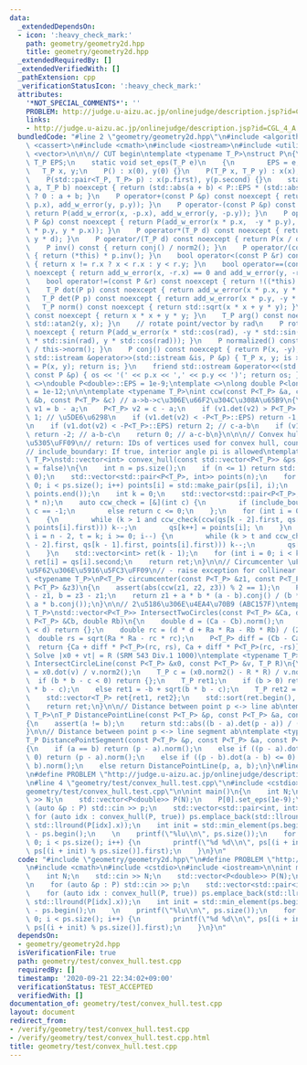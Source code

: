 ```yaml
---
data:
  _extendedDependsOn:
  - icon: ':heavy_check_mark:'
    path: geometry/geometry2d.hpp
    title: geometry/geometry2d.hpp
  _extendedRequiredBy: []
  _extendedVerifiedWith: []
  _pathExtension: cpp
  _verificationStatusIcon: ':heavy_check_mark:'
  attributes:
    '*NOT_SPECIAL_COMMENTS*': ''
    PROBLEM: http://judge.u-aizu.ac.jp/onlinejudge/description.jsp?id=CGL_4_A
    links:
    - http://judge.u-aizu.ac.jp/onlinejudge/description.jsp?id=CGL_4_A
  bundledCode: "#line 2 \"geometry/geometry2d.hpp\"\n#include <algorithm>\n#include\
    \ <cassert>\n#include <cmath>\n#include <iostream>\n#include <utility>\n#include\
    \ <vector>\n\n\n// CUT begin\ntemplate <typename T_P>\nstruct P\n{\n    static\
    \ T_P EPS;\n    static void set_eps(T_P e)\n    {\n        EPS = e;\n    }\n \
    \   T_P x, y;\n    P() : x(0), y(0) {}\n    P(T_P x, T_P y) : x(x), y(y) {}\n\
    \    P(std::pair<T_P, T_P> p) : x(p.first), y(p.second) {}\n    static T_P add_w_error(T_P\
    \ a, T_P b) noexcept { return (std::abs(a + b) < P::EPS * (std::abs(a) + std::abs(b)))\
    \ ? 0 : a + b; }\n    P operator+(const P &p) const noexcept { return P(add_w_error(x,\
    \ p.x), add_w_error(y, p.y)); }\n    P operator-(const P &p) const noexcept {\
    \ return P(add_w_error(x, -p.x), add_w_error(y, -p.y)); }\n    P operator*(const\
    \ P &p) const noexcept { return P(add_w_error(x * p.x,  -y * p.y), add_w_error(x\
    \ * p.y, y * p.x)); }\n    P operator*(T_P d) const noexcept { return P(x * d,\
    \ y * d); }\n    P operator/(T_P d) const noexcept { return P(x / d, y / d); }\n\
    \    P inv() const { return conj() / norm2(); }\n    P operator/(const P &p) const\
    \ { return (*this) * p.inv(); }\n    bool operator<(const P &r) const noexcept\
    \ { return x != r.x ? x < r.x : y < r.y; }\n    bool operator==(const P &r) const\
    \ noexcept { return add_w_error(x, -r.x) == 0 and add_w_error(y, -r.y) == 0; }\n\
    \    bool operator!=(const P &r) const noexcept { return !((*this) == r); }\n\
    \    T_P dot(P p) const noexcept { return add_w_error(x * p.x, y * p.y); }\n \
    \   T_P det(P p) const noexcept { return add_w_error(x * p.y, -y * p.x); }\n \
    \   T_P norm() const noexcept { return std::sqrt(x * x + y * y); }\n    T_P norm2()\
    \ const noexcept { return x * x + y * y; }\n    T_P arg() const noexcept { return\
    \ std::atan2(y, x); }\n    // rotate point/vector by rad\n    P rotate(T_P rad)\
    \ noexcept { return P(add_w_error(x * std::cos(rad), -y * std::sin(rad)), add_w_error(x\
    \ * std::sin(rad), y * std::cos(rad))); }\n    P normalized() const { return (*this)\
    \ / this->norm(); }\n    P conj() const noexcept { return P(x, -y); }\n    friend\
    \ std::istream &operator>>(std::istream &is, P &p) { T_P x, y; is >> x >> y; p\
    \ = P(x, y); return is; }\n    friend std::ostream &operator<<(std::ostream &os,\
    \ const P &p) { os << '(' << p.x << ',' << p.y << ')'; return os; }\n};\ntemplate\
    \ <>\ndouble P<double>::EPS = 1e-9;\ntemplate <>\nlong double P<long double>::EPS\
    \ = 1e-12;\n\n\ntemplate <typename T_P>\nint ccw(const P<T_P> &a, const P<T_P>\
    \ &b, const P<T_P> &c) // a->b->c\u306E\u66F2\u304C\u308A\u65B9\n{\n    P<T_P>\
    \ v1 = b - a;\n    P<T_P> v2 = c - a;\n    if (v1.det(v2) > P<T_P>::EPS) return\
    \ 1; // \u5DE6\u6298\n    if (v1.det(v2) < -P<T_P>::EPS) return -1; // \u53F3\u6298\
    \n    if (v1.dot(v2) < -P<T_P>::EPS) return 2; // c-a-b\n    if (v1.norm() < v2.norm())\
    \ return -2; // a-b-c\n    return 0; // a-c-b\n}\n\n\n// Convex hull \uFF08\u51F8\
    \u5305\uFF09\n// return: IDs of vertices used for convex hull, counterclockwise\n\
    // include_boundary: If true, interior angle pi is allowed\ntemplate <typename\
    \ T_P>\nstd::vector<int> convex_hull(const std::vector<P<T_P>> &ps, bool include_boundary\
    \ = false)\n{\n    int n = ps.size();\n    if (n <= 1) return std::vector<int>(n,\
    \ 0);\n    std::vector<std::pair<P<T_P>, int>> points(n);\n    for (size_t i =\
    \ 0; i < ps.size(); i++) points[i] = std::make_pair(ps[i], i);\n    std::sort(points.begin(),\
    \ points.end());\n    int k = 0;\n    std::vector<std::pair<P<T_P>, int>> qs(2\
    \ * n);\n    auto ccw_check = [&](int c) {\n        if (include_boundary) return\
    \ c == -1;\n        else return c <= 0;\n    };\n    for (int i = 0; i < n; i++)\n\
    \    {\n        while (k > 1 and ccw_check(ccw(qs[k - 2].first, qs[k - 1].first,\
    \ points[i].first))) k--;\n        qs[k++] = points[i]; \n    }\n    for (int\
    \ i = n - 2, t = k; i >= 0; i--) {\n        while (k > t and ccw_check(ccw(qs[k\
    \ - 2].first, qs[k - 1].first, points[i].first))) k--;\n        qs[k++] = points[i];\n\
    \    }\n    std::vector<int> ret(k - 1);\n    for (int i = 0; i < k - 1; i++)\
    \ ret[i] = qs[i].second;\n    return ret;\n}\n\n// Circumcenter \uFF08\u4E09\u89D2\
    \u5F62\u306E\u5916\u5FC3\uFF09\n// - raise exception for collinear points\ntemplate\
    \ <typename T_P>\nP<T_P> circumcenter(const P<T_P> &z1, const P<T_P> &z2, const\
    \ P<T_P> &z3)\n{\n    assert(abs(ccw(z1, z2, z3)) % 2 == 1);\n    P<T_P> a = z2\
    \ - z1, b = z3 - z1;\n    return z1 + a * b * (a - b).conj() / (b * a.conj() -\
    \ a * b.conj());\n}\n\n// 2\u5186\u306E\u4EA4\u70B9 (ABC157F)\ntemplate <typename\
    \ T_P>\nstd::vector<P<T_P>> IntersectTwoCircles(const P<T_P> &Ca, double Ra, const\
    \ P<T_P> &Cb, double Rb)\n{\n    double d = (Ca - Cb).norm();\n    if (Ra + Rb\
    \ < d) return {};\n    double rc = (d * d + Ra * Ra - Rb * Rb) / (2 * d);\n  \
    \  double rs = sqrt(Ra * Ra - rc * rc);\n    P<T_P> diff = (Cb - Ca) / d;\n  \
    \  return {Ca + diff * P<T_P>(rc, rs), Ca + diff * P<T_P>(rc, -rs)};\n}\n\n//\
    \ Solve |x0 + vt| = R (SRM 543 Div.1 1000)\ntemplate <typename T_P>\nstd::vector<T_P>\
    \ IntersectCircleLine(const P<T_P> &x0, const P<T_P> &v, T_P R)\n{\n    T_P b\
    \ = x0.dot(v) / v.norm2();\n    T_P c = (x0.norm2() - R * R) / v.norm2();\n  \
    \  if (b * b - c < 0) return {};\n    T_P ret1;\n    if (b > 0) ret1 = -b - sqrt(b\
    \ * b - c);\n    else ret1 = -b + sqrt(b * b - c);\n    T_P ret2 = c / ret1;\n\
    \    std::vector<T_P> ret{ret1, ret2};\n    std::sort(ret.begin(), ret.end());\n\
    \    return ret;\n}\n\n// Distance between point p <-> line ab\ntemplate <typename\
    \ T_P>\nT_P DistancePointLine(const P<T_P> &p, const P<T_P> &a, const P<T_P> &b)\n\
    {\n    assert(a != b);\n    return std::abs((b - a).det(p - a)) / (b - a).norm();\n\
    }\n\n// Distance between point p <-> line segment ab\ntemplate <typename T_P>\n\
    T_P DistancePointSegment(const P<T_P> &p, const P<T_P> &a, const P<T_P> &b)\n\
    {\n    if (a == b) return (p - a).norm();\n    else if ((p - a).dot(b - a) <=\
    \ 0) return (p - a).norm();\n    else if ((p - b).dot(a - b) <= 0) return (p -\
    \ b).norm();\n    else return DistancePointLine(p, a, b);\n}\n#line 2 \"geometry/test/convex_hull.test.cpp\"\
    \n#define PROBLEM \"http://judge.u-aizu.ac.jp/onlinejudge/description.jsp?id=CGL_4_A\"\
    \n#line 4 \"geometry/test/convex_hull.test.cpp\"\n#include <cstdio>\n#line 6 \"\
    geometry/test/convex_hull.test.cpp\"\n\nint main()\n{\n    int N;\n    std::cin\
    \ >> N;\n    std::vector<P<double>> P(N);\n    P[0].set_eps(1e-9);\n\n    for\
    \ (auto &p : P) std::cin >> p;\n    std::vector<std::pair<int, int>> ps;\n   \
    \ for (auto idx : convex_hull(P, true)) ps.emplace_back(std::llround(P[idx].y),\
    \ std::llround(P[idx].x));\n    int init = std::min_element(ps.begin(), ps.end())\
    \ - ps.begin();\n    \n    printf(\"%lu\\n\", ps.size());\n    for (size_t i =\
    \ 0; i < ps.size(); i++) {\n        printf(\"%d %d\\n\", ps[(i + init) % ps.size()].second,\
    \ ps[(i + init) % ps.size()].first);\n    }\n}\n"
  code: "#include \"geometry/geometry2d.hpp\"\n#define PROBLEM \"http://judge.u-aizu.ac.jp/onlinejudge/description.jsp?id=CGL_4_A\"\
    \n#include <cmath>\n#include <cstdio>\n#include <iostream>\n\nint main()\n{\n\
    \    int N;\n    std::cin >> N;\n    std::vector<P<double>> P(N);\n    P[0].set_eps(1e-9);\n\
    \n    for (auto &p : P) std::cin >> p;\n    std::vector<std::pair<int, int>> ps;\n\
    \    for (auto idx : convex_hull(P, true)) ps.emplace_back(std::llround(P[idx].y),\
    \ std::llround(P[idx].x));\n    int init = std::min_element(ps.begin(), ps.end())\
    \ - ps.begin();\n    \n    printf(\"%lu\\n\", ps.size());\n    for (size_t i =\
    \ 0; i < ps.size(); i++) {\n        printf(\"%d %d\\n\", ps[(i + init) % ps.size()].second,\
    \ ps[(i + init) % ps.size()].first);\n    }\n}\n"
  dependsOn:
  - geometry/geometry2d.hpp
  isVerificationFile: true
  path: geometry/test/convex_hull.test.cpp
  requiredBy: []
  timestamp: '2020-09-21 22:34:02+09:00'
  verificationStatus: TEST_ACCEPTED
  verifiedWith: []
documentation_of: geometry/test/convex_hull.test.cpp
layout: document
redirect_from:
- /verify/geometry/test/convex_hull.test.cpp
- /verify/geometry/test/convex_hull.test.cpp.html
title: geometry/test/convex_hull.test.cpp
---
```

